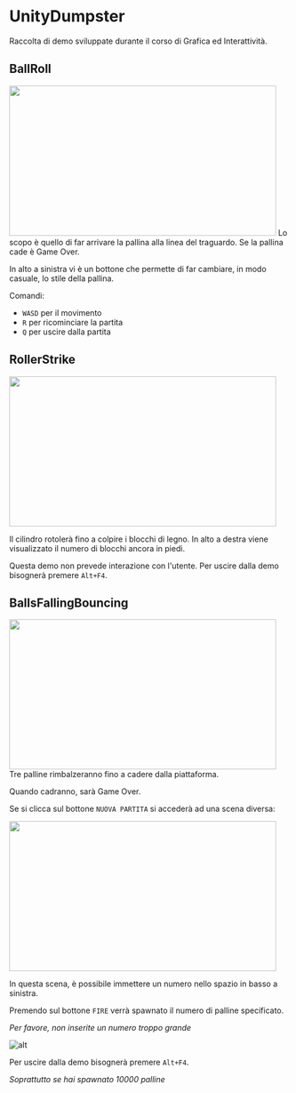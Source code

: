 # UnityDumpster

Raccolta di demo sviluppate durante il corso di Grafica ed Interattività.

## BallRoll
<img src="https://media.discordapp.net/attachments/373468064022396930/1034870712764223488/unknown.png" width="480" height="270">
Lo scopo è quello di far arrivare la pallina alla linea del traguardo. Se la pallina cade è Game Over.

In alto a sinistra vi è un bottone che permette di far cambiare, in modo casuale, lo stile della pallina.

Comandi:
- `WASD` per il movimento
- `R` per ricominciare la partita
- `Q` per uscire dalla partita


## RollerStrike
<img src="https://media.discordapp.net/attachments/373468064022396930/1034878469072486492/unknown.png" width="480" height="270">

Il cilindro rotolerà fino a colpire i blocchi di legno. In alto a destra viene visualizzato il numero di blocchi ancora in piedi. 

Questa demo non prevede interazione con l'utente. Per uscire dalla demo bisognerà premere `Alt+F4`.


## BallsFallingBouncing

<img src="https://media.discordapp.net/attachments/373468064022396930/1035217139046547467/unknown.png" width="480" height="270">
Tre palline rimbalzeranno fino a cadere dalla piattaforma.

Quando cadranno, sarà Game Over.

Se si clicca sul bottone `NUOVA PARTITA` si accederà ad una scena diversa:

<img src="https://media.discordapp.net/attachments/373468064022396930/1035217169102950522/unknown.png" width="480" height="270">

In questa scena, è possibile immettere un numero nello spazio in basso a sinistra.

Premendo sul bottone `FIRE` verrà spawnato il numero di palline specificato.

_Per favore, non inserite un numero troppo grande_

![alt](ezgif-1-1fd282b483.gif)

Per uscire dalla demo bisognerà premere `Alt+F4`.

_Soprattutto se hai spawnato 10000 palline_

